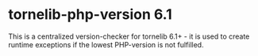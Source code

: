 # tornelib-php-version 6.1

This is a centralized version-checker for tornelib 6.1+ - it is used to create runtime exceptions if the lowest PHP-version is not fulfilled. 
